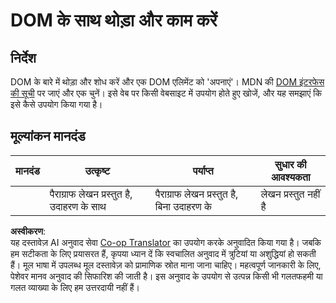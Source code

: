 <!--
CO_OP_TRANSLATOR_METADATA:
{
  "original_hash": "22fb6c3cb570c47f1ac65048393941fa",
  "translation_date": "2025-08-24T12:07:18+00:00",
  "source_file": "3-terrarium/3-intro-to-DOM-and-closures/assignment.md",
  "language_code": "hi"
}
-->
# DOM के साथ थोड़ा और काम करें

## निर्देश

DOM के बारे में थोड़ा और शोध करें और एक DOM एलिमेंट को 'अपनाएं'। MDN की [DOM इंटरफेस की सूची](https://developer.mozilla.org/docs/Web/API/Document_Object_Model) पर जाएं और एक चुनें। इसे वेब पर किसी वेबसाइट में उपयोग होते हुए खोजें, और यह समझाएं कि इसे कैसे उपयोग किया गया है।

## मूल्यांकन मानदंड

| मानदंड | उत्कृष्ट                                     | पर्याप्त                                         | सुधार की आवश्यकता       |
| -------- | --------------------------------------------- | ------------------------------------------------ | ----------------------- |
|          | पैराग्राफ लेखन प्रस्तुत है, उदाहरण के साथ    | पैराग्राफ लेखन प्रस्तुत है, बिना उदाहरण के       | लेखन प्रस्तुत नहीं है   |

**अस्वीकरण**:  
यह दस्तावेज़ AI अनुवाद सेवा [Co-op Translator](https://github.com/Azure/co-op-translator) का उपयोग करके अनुवादित किया गया है। जबकि हम सटीकता के लिए प्रयासरत हैं, कृपया ध्यान दें कि स्वचालित अनुवाद में त्रुटियां या अशुद्धियां हो सकती हैं। मूल भाषा में उपलब्ध मूल दस्तावेज़ को प्रामाणिक स्रोत माना जाना चाहिए। महत्वपूर्ण जानकारी के लिए, पेशेवर मानव अनुवाद की सिफारिश की जाती है। इस अनुवाद के उपयोग से उत्पन्न किसी भी गलतफहमी या गलत व्याख्या के लिए हम उत्तरदायी नहीं हैं।